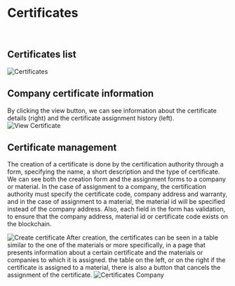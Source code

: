 # Certificates

&nbsp;

## Certificates list

![Certificates](/img/docs/certificates-dashboard.png)

## Company certificate information

By clicking the view button, we can see information about the certificate details (right) and the certificate assignment history (left).
![View Certificate](/img/docs/certificates-view-dashboard.png)

## Certificate management

The creation of a certificate is done by the certification authority through a form, specifying the name, a short description and the type of certificate. We can see both the creation form and the assignment forms to a company or material.
In the case of assignment to a company, the certification authority must specify the certificate code, company address and warranty, and in the case of assignment to a material, the material id will be specified instead of the company address. Also, each field in the form has validation, to ensure that the company address, material id or certificate code exists on the blockchain.

![Create certificate](/img/docs/certificate-form-dashboard.png)
After creation, the certificates can be seen in a table similar to the one of the materials or more specifically, in a page that presents information about a certain certificate and the materials or companies to which it is assigned. the table on the left, or on the right if the certificate is assigned to a material, there is also a button that cancels the assignment of the certificate.
![Certificates Company](/img/docs/certificate-view-ccomp-dashboard.png)
